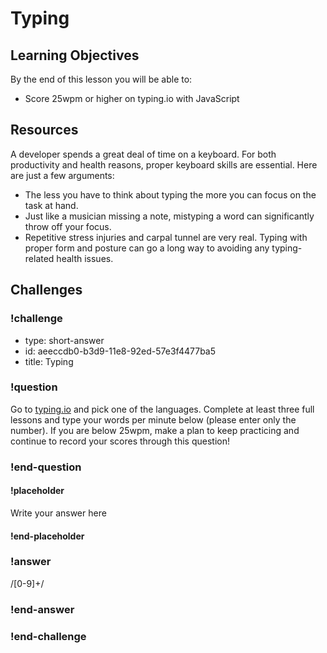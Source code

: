 # Typing

## Learning Objectives

By the end of this lesson you will be able to:

* Score 25wpm or higher on typing.io with JavaScript

## Resources

A developer spends a great deal of time on a keyboard. For both productivity and health reasons, proper keyboard skills are essential. Here are just a few arguments:

- The less you have to think about typing the more you can focus on the task at hand.
- Just like a musician missing a note, mistyping a word can significantly throw off your focus.
- Repetitive stress injuries and carpal tunnel are very real. Typing with proper form and posture can go a long way to avoiding any typing-related health issues.

## Challenges

<!-- Question -->

### !challenge

* type: short-answer
* id: aeeccdb0-b3d9-11e8-92ed-57e3f4477ba5
* title: Typing

### !question

Go to [typing.io](https://typing.io/lessons) and pick one of the languages. Complete at least three full lessons and type your words per minute below (please enter only the number). If you are below 25wpm, make a plan to keep practicing and continue to record your scores through this question!

### !end-question

#### !placeholder

Write your answer here

#### !end-placeholder

### !answer

/[0-9]+/

### !end-answer

### !end-challenge